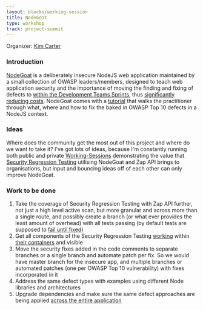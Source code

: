 ```yaml
---
layout: blocks/working-session
title: NodeGoat
type: workshop
track: project-summit
---
```


Organizer: [Kim Carter](../Participants/Kim-Carter.html)

### Introduction

[NodeGoat](https://github.com/OWASP/NodeGoat) is a deliberately insecure NodeJS web application maintained by a small collection of OWASP leaders/members, designed to teach web application security and the importance of moving the finding and fixing of defects to [within the Development Teams Sprints](https://leanpub.com/holistic-infosec-for-web-developers/read#leanpub-auto-security-focussed-tdd), thus [significantly reducing costs](https://leanpub.com/holistic-infosec-for-web-developers/read#leanpub-auto-cheapest-place-to-deal-with-defects). NodeGoat comes with a [tutorial](https://nodegoat.herokuapp.com/tutorial) that walks the practitioner through what, where and how to fix the baked in OWASP Top 10 defects in a NodeJS context.

### Ideas

Where does the community get the most out of this project and where do we want to take it? I've got lots of ideas, because I'm constantly running both public and private [Working-Sessions](https://blog.binarymist.net/presentations-publications/) demonstrating the value that [Security Regression Testing](https://github.com/binarymist/NodeGoat/wiki/Security-Regression-Testing-with-Zap-API) utilising NodeGoat and Zap API brings to organisations, but input and bouncing ideas off of each other can only improve NodeGoat.

### Work to be done

1. Take the coverage of Security Regression Testing with Zap API further, not just a high level active scan, but more granular and across more than a single route, and possibly create a branch (or what ever provides the least amount of overhead) with all tests passing (by default tests are supposed to [fail until fixed](https://youtu.be/DrwXUOJWMoo))
2. Get all components of the Security Regression Testing [working](https://github.com/OWASP/NodeGoat/issues/60) within [their containers](https://github.com/OWASP/NodeGoat/issues/60) and visible
3. Move the security fixes added in the code comments to separate branches or a single branch and automate patch per fix. So we would have master branch for the insecure app, and multiple branches or automated patches (one per OWASP Top 10 vulnerability) with fixes incorporated in it
4. Address the same defect types with examples using different Node libraries and architectures
5. Upgrade dependencies and make sure the same defect approaches are being applied [across the entire application](https://github.com/OWASP/NodeGoat/issues/82)




